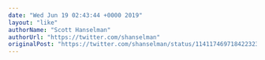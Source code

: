 ```yaml
---
date: "Wed Jun 19 02:43:44 +0000 2019"
layout: "like"
authorName: "Scott Hanselman"
authorUrl: "https://twitter.com/shanselman"
originalPost: "https://twitter.com/shanselman/status/1141174697184223232"
---
```

